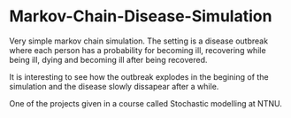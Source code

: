 # Markov-Chain-Disease-Simulation

Very simple markov chain simulation. The setting is a disease outbreak where each person has a probability for becoming ill, recovering while being ill, dying and becoming ill after being recovered.

It is interesting to see how the outbreak explodes in the begining of the simulation and the disease slowly dissapear after a while. 

One of the projects given in a course called Stochastic modelling at NTNU.
